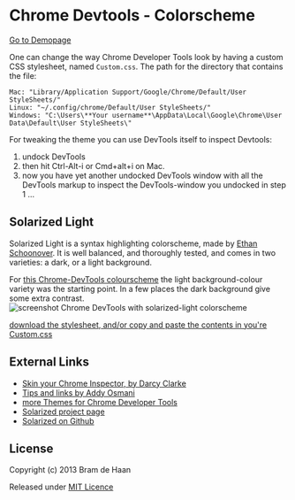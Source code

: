 Chrome Devtools - Colorscheme
=============================

[Go to Demopage](http://atelierbram.github.io/syntax-highlighting/chrome-devtools)

One can change the way Chrome Developer Tools look by having a custom CSS stylesheet, named `Custom.css`.
The path for the directory that contains the file:

```
Mac: "Library/Application Support/Google/Chrome/Default/User StyleSheets/" 
Linux: "~/.config/chrome/Default/User StyleSheets/" 
Windows: "C:\Users\**Your username**\AppData\Local\Google\Chrome\User Data\Default\User StyleSheets\"
```
For tweaking the theme you can use DevTools itself to inspect Devtools: 

1. undock DevTools
2. then hit Ctrl-Alt-i or Cmd+alt+i on Mac. 
3. now you have yet another undocked DevTools window with all the DevTools markup to inspect the DevTools-window you undocked in step 1 &hellip;

## Solarized Light 

Solarized Light is a syntax highlighting colorscheme, made by [Ethan Schoonover](http://ethanschoonover.com/). It is well balanced, and thoroughly tested, and comes in two varieties: a dark, or a light background. 

For [this Chrome-DevTools colourscheme](http://atelierbram.github.io/syntax-highlighting/chrome-devtools/#solarized-light) the light background-colour variety was the starting point. In a few places the dark background give some extra contrast.
![screenshot Chrome DevTools with solarized-light colorscheme](https://lh3.googleusercontent.com/-RBaou2IeYOw/Ug6SDCxgI0I/AAAAAAAAAlQ/0yR4Ugm2gGM/s800/screenshot_chrome-devtools_solarized-light_640x480.png) 

[download the stylesheet, and/or copy and paste the contents in you're Custom.css](https://github.com/atelierbram/syntax-highlighting/blob/master/chrome-devtools/css/Custom-solarized-light.css) 

## External Links
* [Skin your Chrome Inspector, by Darcy Clarke](http://darcyclarke.me/design/skin-your-chrome-inspector/)
* [Tips and links by Addy Osmani](https://plus.google.com/+AddyOsmani/posts/UZF34wPJXsL)
* [more Themes for Chrome Developer Tools](http://devthemez.com/themes/chrome-developer-tools)
* [Solarized project page](http://ethanschoonover.com/solarized)
* [Solarized on Github](https://github.com/altercation/solarized)

## License

Copyright (c) 2013 Bram de Haan

Released under [MIT Licence](http://atelierbram.mit-license.org)
